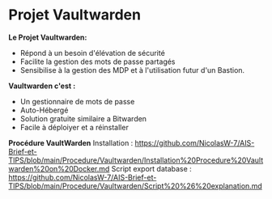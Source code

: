 # Projet Vaultwarden

**Le Projet Vaultwarden:**

- Répond à un besoin d'élévation de sécurité
- Facilite la gestion des mots de passe partagés
- Sensibilise à la gestion des MDP et à l'utilisation futur d'un Bastion.

**Vaultwarden c'est :**

- Un gestionnaire de mots de passe
- Auto-Hébergé
- Solution gratuite similaire a Bitwarden
- Facile à déploiyer et a réinstaller

**Procédure VaultWarden**
Installation : https://github.com/NicolasW-7/AIS-Brief-et-TIPS/blob/main/Procedure/Vaultwarden/Installation%20Procedure%20Vaultwarden%20on%20Docker.md
Script export database : https://github.com/NicolasW-7/AIS-Brief-et-TIPS/blob/main/Procedure/Vaultwarden/Script%20%26%20explanation.md

